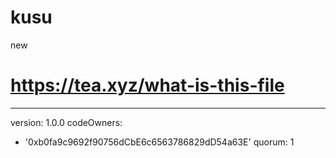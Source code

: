 # kusu
new
# https://tea.xyz/what-is-this-file
---
version: 1.0.0
codeOwners:
  - '0xb0fa9c9692f90756dCbE6c6563786829dD54a63E'
quorum: 1
